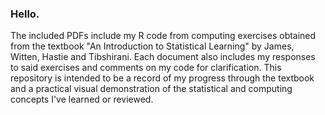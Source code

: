 ### Hello.

The included PDFs include my R code from computing exercises obtained from the textbook "An Introduction to Statistical Learning" by James, Witten, Hastie and Tibshirani. 
Each document also includes my responses to said exercises and comments on my code for clarification.
This repository is intended to be a record of my progress through the textbook and a practical visual demonstration of the statistical and computing concepts I've learned or reviewed.
